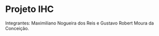 # Projeto IHC





Integrantes: Maximiliano Nogueira dos Reis  e Gustavo Robert Moura da Conceição.
